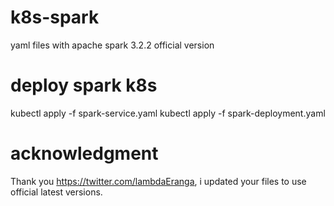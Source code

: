 # k8s-spark
yaml files with apache spark 3.2.2 official version

# deploy spark k8s
kubectl apply -f spark-service.yaml
kubectl apply -f spark-deployment.yaml

# acknowledgment
Thank you https://twitter.com/lambdaEranga, i updated your files to use official latest versions.
